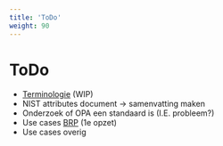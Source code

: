 ```yaml
---
title: 'ToDo'
weight: 90
---
```


# ToDo

- [Terminologie](/docs/5.architectuur/resources/terminologie) (WIP)
- NIST attributes document -> samenvatting maken
- Onderzoek of OPA een standaard is (I.E. probleem?)
- Use cases [BRP](/docs/5.architectuur/usecases/brp) (1e opzet)
- Use cases overig
